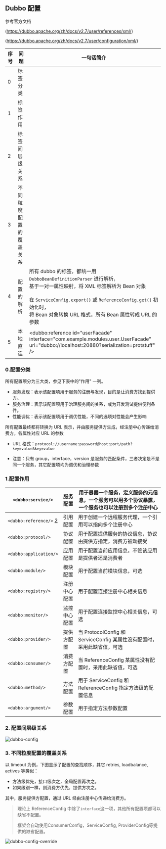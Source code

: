 ## Dubbo 配置



参考官方文档 

(https://dubbo.apache.org/zh/docs/v2.7/user/references/xml/) 

(https://dubbo.apache.org/zh/docs/v2.7/user/configuration/xml/)

| 序号 | 问题                   | 一句话简介                                                   |
| ---- | ---------------------- | ------------------------------------------------------------ |
| 0    | 标签分类               |                                                              |
| 1    | 标签作用               |                                                              |
| 2    | 标签间层级关系         |                                                              |
| 3    | 不同粒度配置的覆盖关系 |                                                              |
| 4    | 配置的解析             | 所有 dubbo 的标签，都统一用 `DubboBeanDefinitionParser` 进行解析，<br>基于一对一属性映射，将 XML 标签解析为 Bean 对象<br> <br>在 `ServiceConfig.export()` 或 `ReferenceConfig.get()` 初始化时，<br>将 Bean 对象转换 URL 格式，所有 Bean 属性转成 URL 的参数 |
| 5    | 本地直连               | <dubbo:reference id="userFacade" interface="com.example.modules.user.UserFacade" url="dubbo://localhost:20880?serialization=protstuff" /> |

### 0.配置分类

所有配置项分为三大类，参见下表中的"作用" 一列。

- 服务发现：表示该配置项用于服务的注册与发现，目的是让消费方找到提供方。
- 服务治理：表示该配置项用于治理服务间的关系，或为开发测试提供便利条件。
- 性能调优：表示该配置项用于调优性能，不同的选项对性能会产生影响



所有配置最终都将转换为 URL 表示，并由服务提供方生成，经注册中心传递给消费方，各属性对应 URL 的参数

- URL 格式：`protocol://username:password@host:port/path?key=value&key=value`

- 注意：只有 group，interface，version 是服务的匹配条件，三者决定是不是同一个服务，其它配置项均为调优和治理参数



### 1.配置作用

| `<dubbo:service/>`                                           | 服务配置     | 用于暴露一个服务，定义服务的元信息，一个服务可以用多个协议暴露，一个服务也可以注册到多个注册中心 |
| ------------------------------------------------------------ | ------------ | ------------------------------------------------------------ |
| `<dubbo:reference/>` [2](https://dubbo.apache.org/zh/docs/v2.7/user/configuration/xml/#fn:2) | 引用配置     | 用于创建一个远程服务代理，一个引用可以指向多个注册中心       |
| `<dubbo:protocol/>`                                          | 协议配置     | 用于配置提供服务的协议信息，协议由提供方指定，消费方被动接受 |
| `<dubbo:application/>`                                       | 应用配置     | 用于配置当前应用信息，不管该应用是提供者还是消费者           |
| `<dubbo:module/>`                                            | 模块配置     | 用于配置当前模块信息，可选                                   |
| `<dubbo:registry/>`                                          | 注册中心配置 | 用于配置连接注册中心相关信息                                 |
| `<dubbo:monitor/>`                                           | 监控中心配置 | 用于配置连接监控中心相关信息，可选                           |
| `<dubbo:provider/>`                                          | 提供方配置   | 当 ProtocolConfig 和 ServiceConfig 某属性没有配置时，采用此缺省值，可选 |
| `<dubbo:consumer/>`                                          | 消费方配置   | 当 ReferenceConfig 某属性没有配置时，采用此缺省值，可选      |
| `<dubbo:method/>`                                            | 方法配置     | 用于 ServiceConfig 和 ReferenceConfig 指定方法级的配置信息   |
| `<dubbo:argument/>`                                          | 参数配置     | 用于指定方法参数配置                                         |



### 2. 配置间层级关系

![dubbo-config](https://dubbo.apache.org/imgs/user/dubbo-config.jpg)

### 3. 不同粒度配置的覆盖关系

以 timeout 为例，下图显示了配置的查找顺序，其它 retries, loadbalance, actives 等类似：

- 方法级优先，接口级次之，全局配置再次之。
- 如果级别一样，则消费方优先，提供方次之。

其中，服务提供方配置，通过 URL 经由注册中心传递给消费方。



> 理论上 ReferenceConfig 中除了`interface`这一项，其他所有配置项都可以缺省不配置。
>
> 框架会自动使用ConsumerConfig，ServiceConfig, ProviderConfig等提供的缺省配置。

![dubbo-config-override](https://dubbo.apache.org/imgs/user/dubbo-config-override.jpg)